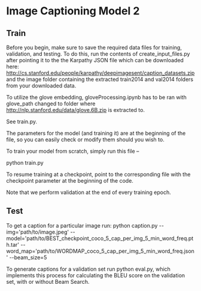 # Image Captioning Model 2

## Train
Before you begin, make sure to save the required data files for training, validation, and testing. To do this, run the contents of create_input_files.py after pointing it to the the Karpathy JSON file which can be downloaded here: http://cs.stanford.edu/people/karpathy/deepimagesent/caption_datasets.zip and the image folder containing the extracted train2014 and val2014 folders from your downloaded data.

To utilize the glove embedding, gloveProcessing.ipynb has to be ran with glove_path changed to folder where http://nlp.stanford.edu/data/glove.6B.zip is extracted to.

See train.py.

The parameters for the model (and training it) are at the beginning of the file, so you can easily check or modify them should you wish to.

To train your model from scratch, simply run this file –

python train.py

To resume training at a checkpoint, point to the corresponding file with the checkpoint parameter at the beginning of the code.

Note that we perform validation at the end of every training epoch.

## Test
To get a  caption for a particular image run:
python caption.py --img='path/to/image.jpeg' --model='path/to/BEST_checkpoint_coco_5_cap_per_img_5_min_word_freq.pth.tar' --word_map='path/to/WORDMAP_coco_5_cap_per_img_5_min_word_freq.json' --beam_size=5

To generate captions for a validation set
run python eval.py, which implements this process for calculating the BLEU score on the validation set, with or without Beam Search.
